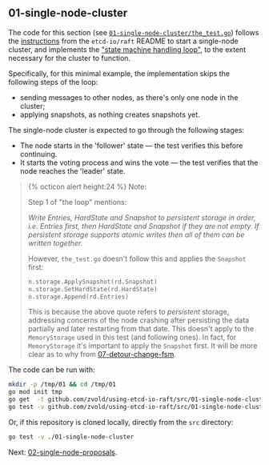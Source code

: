 ## 01-single-node-cluster
The code for this section (see [`01-single-node-cluster/the_test.go`](https://github.com/zvold/using-etcd-io-raft/blob/main/src/01-single-node-cluster/the_test.go)) follows the [instructions](https://github.com/etcd-io/raft/blob/ffe5efcf/README.md?plain=1#L75-L81) from the `etcd-io/raft` README to start a single-node cluster, and implements the ["state machine handling loop"](https://github.com/etcd-io/raft/blob/ffe5efcf/README.md?plain=1#L136-L162), to the extent necessary for the cluster to function.

Specifically, for this minimal example, the implementation skips the following steps of the loop:
- sending messages to other nodes, as there's only one node in the cluster;
- applying snapshots, as nothing creates snapshots yet.

The single-node cluster is expected to go through the following stages:
- The node starts in the 'follower' state — the test verifies this before continuing.
- It starts the voting process and wins the vote — the test verifies that the node reaches the 'leader' state.

> {% octicon alert height:24 %} Note:
> 
> Step 1 of "the loop" mentions:
> 
> *Write Entries, HardState and Snapshot to *persistent* storage in order, i.e. Entries first, then HardState and Snapshot if they are not empty. If persistent storage supports atomic writes then all of them can be written together.*
> 
> However, `the_test.go` doesn't follow this and applies the `Snapshot` first:
>``` go
>n.storage.ApplySnapshot(rd.Snapshot)
>n.storage.SetHardState(rd.HardState)
>n.storage.Append(rd.Entries)
>```
>This is because the above quote refers to _persistent_ storage, addressing concerns of the node crashing after persisting the data partially and later restarting from that date. This doesn't apply to the `MemoryStorage` used in this test (and following ones). In fact, for `MemoryStorage` it's important to apply the `Snapshot` first. It will be more clear as to why from [07-detour-change-fsm](07-detour-change-fsm).

 The code can be run with:
 ```bash
 mkdir -p /tmp/01 && cd /tmp/01
 go mod init tmp
 go get  -t github.com/zvold/using-etcd-io-raft/src/01-single-node-cluster@latest
 go test -v github.com/zvold/using-etcd-io-raft/src/01-single-node-cluster
 ```
 
 Or, if this repository is cloned locally, directly from the `src` directory:
 ```bash
 go test -v ./01-single-node-cluster
 ```

Next: [02-single-node-proposals](02-single-node-proposals).